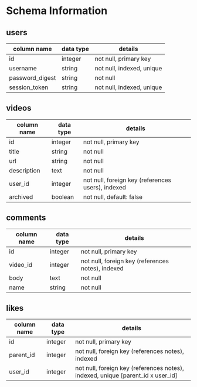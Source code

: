 # Schema Information

## users
column name     | data type | details
----------------|-----------|-----------------------
id              | integer   | not null, primary key
username        | string    | not null, indexed, unique
password_digest | string    | not null
session_token   | string    | not null, indexed, unique

## videos
column name  | data type | details
-------------|-----------|-----------------------
id           | integer   | not null, primary key
title        | string    | not null
url          | string    | not null
description  | text      | not null
user_id      | integer   | not null, foreign key (references users), indexed
archived     | boolean   | not null, default: false

## comments
column name | data type | details
------------|-----------|-----------------------
id          | integer   | not null, primary key
video_id    | integer   | not null, foreign key (references notes), indexed
body        | text      | not null
name        | string    | not null

## likes
column name | data type | details
------------|-----------|-----------------------
id          | integer   | not null, primary key
parent_id   | integer   | not null, foreign key (references notes), indexed
user_id     | integer   | not null, foreign key (references notes), indexed, unique [parent_id x user_id]
